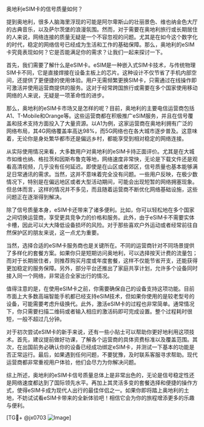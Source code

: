 奥地利eSIM卡的信号质量如何？

提到奥地利，很多人脑海里浮现的可能是阿尔卑斯山的壮丽景色、维也纳金色大厅的古典音乐，以及萨尔茨堡的浪漫氛围。然而，对于需要在奥地利旅行或长期居住的人来说，网络连接的质量无疑是一个不容忽视的问题。尤其是在如今这个数字化的时代，稳定的网络信号已经成为生活和工作的基础保障。那么，奥地利的eSIM卡究竟表现如何？它是否能满足你的需求？让我们一起来探讨一下。

首先，我们需要了解什么是eSIM卡。eSIM是一种嵌入式SIM卡技术，与传统物理SIM卡不同，它是直接焊接在设备主板上的芯片。这种设计不仅节省了手机内部空间，还提供了更便捷的使用体验。用户无需频繁更换SIM卡，只需通过在线操作即可激活并使用运营商提供的服务。这对于经常跨国旅行或需要在多个国家使用移动网络的人来说，无疑是一项革命性的进步。

那么，奥地利的eSIM卡市场又是怎样的呢？目前，奥地利的主要电信运营商包括A1、T-Mobile和Orange等。这些运营商都在积极推广eSIM服务，并且在信号覆盖和技术支持方面投入了大量资源。以A1为例，这家运营商在奥地利拥有广泛的网络布局，其4G网络覆盖率高达98%，而5G网络也在各大城市逐步普及。这意味着，无论你是身处繁华都市还是偏远乡村，都能享受到相对稳定的网络连接。

从实际使用情况来看，大多数用户对奥地利的eSIM卡持正面评价。尤其是在大城市如维也纳、格拉茨和因斯布鲁克等地，网络速度非常快，无论是下载文件还是观看高清视频，几乎没有任何延迟。即使是在山区或者郊区，信号质量也基本能够满足日常通讯的需求。当然，这并不意味着完全没有问题。一些用户反映，在极少数情况下，特别是在偏远地区或者大型活动期间，可能会出现短暂的网络拥塞现象。但总体而言，这样的情况并不多见，而且随着运营商不断优化网络基础设施，这些问题正在逐渐得到解决。

除了信号质量本身，eSIM卡还带来了诸多便利。比如，你可以轻松地在多个国家之间切换运营商，享受更具竞争力的价格和服务。此外，由于eSIM卡不需要实体卡槽，因此可以大大降低设备损坏的风险。对于那些喜欢户外运动或者经常前往自然保护区的朋友来说，这一点尤为重要。

当然，选择合适的eSIM卡服务商也是关键所在。不同的运营商针对不同场景提供了多样化的套餐方案。如果你只是短期访问奥地利，可以选择按天计费的流量包；而对于长期居住者，则推荐购买月度或年度套餐，这样不仅能节省开支，还能获得更加稳定的服务保障。另外，部分平台还推出了家庭共享计划，允许多个设备同时接入同一个网络，非常适合全家出行的情况。

值得注意的是，在使用eSIM卡之前，你需要确保自己的设备支持这项功能。目前市面上大多数高端智能手机都已经支持eSIM技术，但如果你使用的是较老型号的设备，可能需要考虑升级换代。此外，激活eSIM卡的过程也非常简单。通常情况下，你只需要扫描二维码或者输入相应的激活码即可完成设置。整个过程耗时很短，一般不超过几分钟。

对于初次尝试eSIM卡的新手来说，还有一些小贴士可以帮助你更好地利用这项技术。首先，建议提前做好功课，了解各个运营商的具体资费标准以及覆盖范围。其次，在出国前务必确认你的设备已经成功绑定eSIM卡，并测试一下基本的功能是否正常运行。最后，如果遇到任何问题，不要犹豫，及时联系客服寻求帮助。现代运营商都非常重视用户体验，他们会尽力为你解决问题。

综上所述，奥地利的eSIM卡信号质量总体上是非常出色的，无论是信号稳定性还是网络速度都达到了国际领先水平。再加上其灵活多变的套餐选择和便捷的操作方式，使得eSIM卡成为现代人出行的最佳伴侣之一。如果你即将踏上奥地利的土地，不妨试试看eSIM卡带来的全新体验吧！相信它会为你的旅程增添更多的乐趣与便利。

[TG💪+ @jx0703 ![Image](https://github.com/user-attachments/assets/dbca1d08-cadb-493c-b0ec-ad6f7a83f270)]